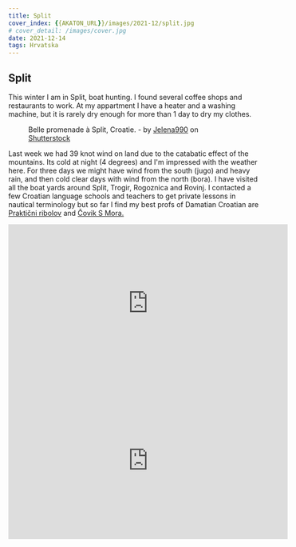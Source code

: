 ```yaml
---
title: Split
cover_index: {{AKATON_URL}}/images/2021-12/split.jpg
# cover_detail: /images/cover.jpg
date: 2021-12-14
tags: Hrvatska
---
```


<h2>Split</h2>

<p>This winter I am in Split, boat hunting. I found several coffee shops and restaurants to work. At my appartment I have a heater and a washing machine, but it is rarely dry enough for more than 1 day to dry my clothes. </p>


<figure class="wp-block-image size-large">
    <img src="{{AKATON_URL}}/images/2021-12/split.jpg" alt="" class="wp-image-156"/>
    <figcaption class="wp-element-caption">Belle promenade à Split, Croatie. - by <a href="https://www.shutterstock.com/fr/g/Jelena990">Jelena990</a> on <a rel="noreferrer noopener" href="https://www.shutterstock.com/fr/image-photo/beautiful-promenade-split-croatia-2048270498" target="_blank">Shutterstock</a>
    </figcaption>
</figure>

<p>Last week we had 39 knot wind on land due to the catabatic effect of the mountains. Its cold at night (4 degrees) and I'm impressed with the weather here. For three days we might have wind from the south (jugo) and heavy rain, and then cold clear days with wind from the north (bora). I have visited all the boat yards around Split, Trogir, Rogoznica and Rovinj. I contacted a few Croatian language schools and teachers to get private lessons in nautical terminology but so far I find my best profs of Damatian Croatian are <a rel="noreferrer noopener" href="https://www.youtube.com/@prakticniribolov5459" target="_blank">Praktični ribolov</a> and <a rel="noreferrer noopener" href="https://www.youtube.com/@CovikSMora" target="_blank">Čovik S Mora.</a> </p>


<iframe src="https://www.youtube.com/embed/U4QxGLaGXNs?start=248" title="YouTube video player" allow="accelerometer; autoplay; clipboard-write; encrypted-media; gyroscope; picture-in-picture" allowfullscreen="" width="560" height="315" frameborder="0">
</iframe>

<iframe src="https://www.youtube.com/embed/vg0GRA-RuCI?start=248" title="YouTube video player" allow="accelerometer; autoplay; clipboard-write; encrypted-media; gyroscope; picture-in-picture" allowfullscreen="" width="560" height="315" frameborder="0">
</iframe>
